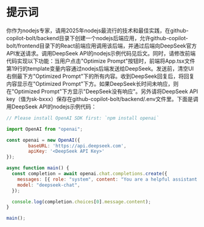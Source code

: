 # 提示词

你作为nodejs专家，请用2025年nodejs最流行的技术和最佳实践，在github-copilot-bolt/backend目录下创建一个nodejs后端应用，允许github-copilot-bolt/frontend目录下的React前端应用调用该后端，并通过后端向DeepSeek官方API发送请求。调用DeepSeek API的nodejs示例代码见后文。同时，请修改前端代码实现以下功能：当用户点击"Optimize Prompt"按钮时，前端将App.tsx文件第19行的template变量内容通过nodejs后端发送给DeepSeek。发送前，清空UI右侧最下方"Optimized Prompt"下的所有内容。收到DeepSeek回复后，将回复内容显示在"Optimized Prompt"下方。如果DeepSeek长时间未响应，则在"Optimized Prompt"下方显示"DeepSeek没有响应"。另外请将DeepSeek API key（值为sk-bxxx）保存在github-copilot-bolt/backend/.env文件里。下面是调用DeepSeek API的nodejs示例代码：
```jsx
// Please install OpenAI SDK first: `npm install openai`

import OpenAI from "openai";

const openai = new OpenAI({
        baseURL: 'https://api.deepseek.com',
        apiKey: '<DeepSeek API Key>'
});

async function main() {
  const completion = await openai.chat.completions.create({
    messages: [{ role: "system", content: "You are a helpful assistant." }],
    model: "deepseek-chat",
  });

  console.log(completion.choices[0].message.content);
}

main();
```
